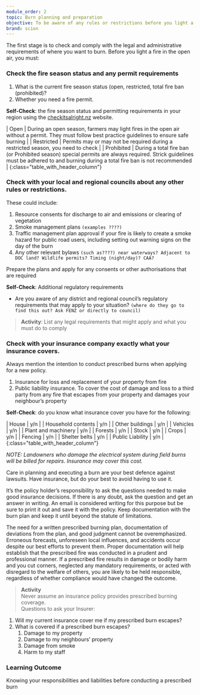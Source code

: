 ```yaml
---
module_order: 2
topic: Burn planning and preparation
objective: To be aware of any rules or restrictions before you light a match
brand: scion
---
```




The first stage is to check and comply with the legal and administrative requirements of where you want to burn.  Before you light a fire in the open air, you must:

### Check the fire season status and any permit requirements 

1. What is the current fire season status (open, restricted, total fire ban (prohibited)?
1. Whether you need a fire permit.


__Self-Check__: the fire season status and permitting requirements in your region using the [checkitsalright.nz](https://checkitsalright.nz) website.

| Open       | During an open season, farmers may light fires in the open air without a permit. They must follow best practice guidelines to ensure safe burning |
| Restricted | Permits may or may not be required during a restricted season, you need to check |
| Prohibited | During a total fire ban (or Prohibited season) special permits are always required. Strick guidelines must be adhered to and burning during a total fire ban is not recommended |
{:class="table_with_header_column"}

### Check with your local and regional councils about any other rules or restrictions.

These could include:
1. Resource consents for discharge to air and emissions or clearing of vegetation
1. Smoke management plans `(examples ????)`
1. Traffic management plan approval if your fire is likely to create a smoke hazard for public road users, including setting out warning signs on the day of the burn
1. Any other relevant bylaws  `(such as????) near waterways? Adjacent to DOC land? Wildlife permits? Timing (night/day)? CAA?`

Prepare the plans and apply for any consents or other authorisations that are required

__Self-Check__: Additional regulatory requirements
- Are you aware of any district and regional council’s regulatory requirements that may apply to your situation?  `(where do they go to find this out? Ask FENZ or directly to council)`

> __Activity__: List any legal requirements that might apply and what you must do to comply

### Check with your insurance company exactly what your insurance covers.

Always mention the intention to conduct prescribed burns when applying for a new policy.
1. Insurance for loss and replacement of your property from fire
1. Public liability insurance. To cover the cost of damage and loss to a third party from any fire that escapes from your property and damages your neighbour’s property

__Self-Check__: do you know what insurance cover you have for the following:

| House               | y/n |
| Household contents  | y/n |
| Other buildings     | y/n |
| Vehicles            | y/n |
| Plant and machinery | y/n |
| Forests             | y/n |
| Stock               | y/n |
| Crops               | y/n |
| Fencing             | y/n |
| Shelter belts       | y/n |
| Public Liability    | y/n |
{:class="table_with_header_column"}

_NOTE: Landowners who damage the electrical system during field burns will be billed for repairs. Insurance may cover this cost._

Care in planning and executing a burn are your best defence against lawsuits. Have insurance, but do your best to avoid having to use it.

It’s the policy holder’s responsibility to ask the questions needed to make good insurance decisions.  If there is any doubt, ask the question and get an answer in writing.  An email is considered writing for this purpose but be sure to print it out and save it with the policy. Keep documentation with the burn plan and keep it until beyond the statute of limitations.

The need for a written prescribed burning plan, documentation of deviations from the plan, and good judgment cannot be overemphasized. Erroneous forecasts, unforeseen local influences, and accidents occur despite our best efforts to prevent them. Proper documentation will help establish that the prescribed fire was conducted in a prudent and professional manner. If a prescribed fire results in damage or bodily harm and you cut corners, neglected any mandatory requirements, or acted with disregard to the welfare of others, you are likely to be held responsible, regardless of whether compliance would have changed the outcome.

> __Activity__  
Never assume an insurance policy provides prescribed burning coverage.  
Questions to ask your Insurer:  
1. Will my current insurance cover me if my prescribed burn escapes?
2. What is covered if a prescribed burn escapes?
    1. Damage to my property
    1. Damage to my neighbours’ property
    1. Damage from smoke
    1. Harm to my staff

### Learning Outcome
Knowing your responsibilities and liabilities before conducting a prescribed burn